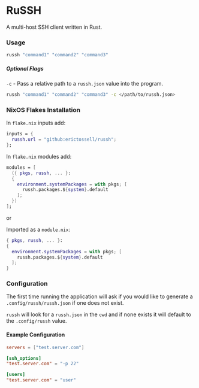 # RuSSH

A multi-host SSH client written in Rust.

### Usage

```bash
russh "command1" "command2" "command3"
```

##### Optional Flags

`-c` - Pass a relative path to a `russh.json` value into the program.

```bash
russh "command1" "command2" "command3" -c </path/to/russh.json>
```

### NixOS Flakes Installation

In `flake.nix` inputs add:

```nix
inputs = {
  russh.url = "github:erictossell/russh";
}; 
```

In `flake.nix` modules add:

```nix
modules = [
  ({ pkgs, russh, ... }: 
  {
    environment.systemPackages = with pkgs; [
      russh.packages.${system}.default
    ];
  })
];
```

or

Imported as a `module.nix`:

```nix
{ pkgs, russh, ... }: 
{
  environment.systemPackages = with pkgs; [
    russh.packages.${system}.default
  ];
}
```

### Configuration
The first time running the application will ask if you would like to generate a `.config/russh/russh.json` if one does not exist.

`russh` will look for a `russh.json` in the `cwd` and if none exists it will default to the `.config/russh` value. 

#### Example Configuration

```toml
servers = ["test.server.com"]

[ssh_options]
"test.server.com" = "-p 22"

[users]
"test.server.com" = "user"

```
